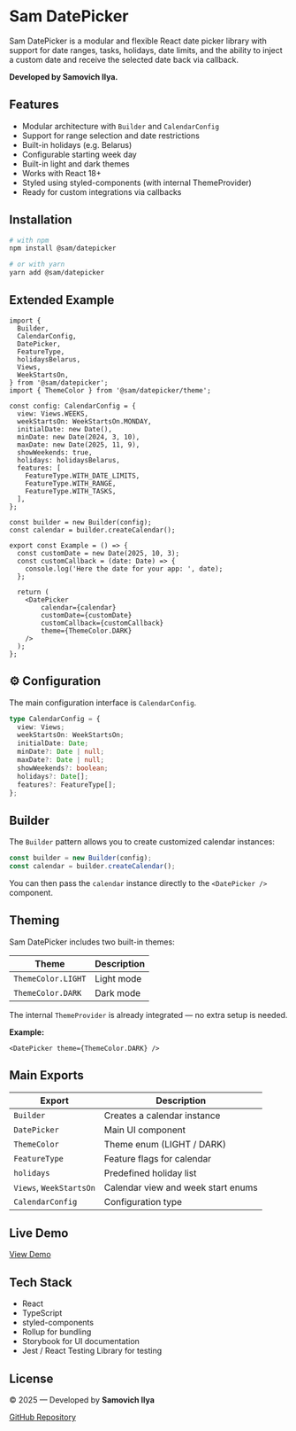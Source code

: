 # Sam DatePicker

Sam DatePicker is a modular and flexible React date picker library with support for date ranges, tasks, holidays, date limits, and the ability to inject a custom date and receive the selected date back via callback.

**Developed by Samovich Ilya.**

## Features

* Modular architecture with `Builder` and `CalendarConfig`
* Support for range selection and date restrictions
* Built-in holidays (e.g. Belarus)
* Configurable starting week day
* Built-in light and dark themes
* Works with React 18+
* Styled using styled-components (with internal ThemeProvider)
* Ready for custom integrations via callbacks

## Installation
```bash
# with npm
npm install @sam/datepicker

# or with yarn
yarn add @sam/datepicker
```

## Extended Example
```tsx
import {
  Builder,
  CalendarConfig,
  DatePicker,
  FeatureType,
  holidaysBelarus,
  Views,
  WeekStartsOn,
} from '@sam/datepicker';
import { ThemeColor } from '@sam/datepicker/theme';

const config: CalendarConfig = {
  view: Views.WEEKS,
  weekStartsOn: WeekStartsOn.MONDAY,
  initialDate: new Date(),
  minDate: new Date(2024, 3, 10),
  maxDate: new Date(2025, 11, 9),
  showWeekends: true,
  holidays: holidaysBelarus,
  features: [
    FeatureType.WITH_DATE_LIMITS,
    FeatureType.WITH_RANGE,
    FeatureType.WITH_TASKS,
  ],
};

const builder = new Builder(config);
const calendar = builder.createCalendar();

export const Example = () => {
  const customDate = new Date(2025, 10, 3);
  const customCallback = (date: Date) => {
    console.log('Here the date for your app: ', date);
  };

  return (
    <DatePicker
        calendar={calendar}
        customDate={customDate}
        customCallback={customCallback}
        theme={ThemeColor.DARK}
    />
  );
};
```

## ⚙️ Configuration

The main configuration interface is `CalendarConfig`.
```typescript
type CalendarConfig = {
  view: Views;
  weekStartsOn: WeekStartsOn;
  initialDate: Date;
  minDate?: Date | null;
  maxDate?: Date | null;
  showWeekends?: boolean;
  holidays?: Date[];
  features?: FeatureType[];
};
```

## Builder

The `Builder` pattern allows you to create customized calendar instances:
```typescript
const builder = new Builder(config);
const calendar = builder.createCalendar();
```

You can then pass the `calendar` instance directly to the `<DatePicker />` component.

## Theming

Sam DatePicker includes two built-in themes:

| Theme | Description |
|-------|-------------|
| `ThemeColor.LIGHT` | Light mode |
| `ThemeColor.DARK` | Dark mode |

The internal `ThemeProvider` is already integrated — no extra setup is needed.

**Example:**
```tsx
<DatePicker theme={ThemeColor.DARK} />
```

## Main Exports

| Export | Description |
|--------|-------------|
| `Builder` | Creates a calendar instance |
| `DatePicker` | Main UI component |
| `ThemeColor` | Theme enum (LIGHT / DARK) |
| `FeatureType` | Feature flags for calendar |
| `holidays` | Predefined holiday list |
| `Views`, `WeekStartsOn` | Calendar view and week start enums |
| `CalendarConfig` | Configuration type |

## Live Demo

[View Demo](https://samdatepicker.netlify.app/?path=/story/components-fulldatepicker--full-picker)

## Tech Stack

* React
* TypeScript
* styled-components
* Rollup for bundling
* Storybook for UI documentation
* Jest / React Testing Library for testing

## License

© 2025 — Developed by **Samovich Ilya**

[GitHub Repository](https://github.com/SamIlias/date_picker/tree/main)